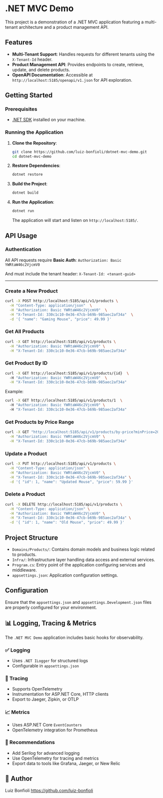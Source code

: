 # .NET MVC Demo

This project is a demonstration of a .NET MVC application featuring a multi-tenant architecture and a product management API.

## Features

- **Multi-Tenant Support**: Handles requests for different tenants using the `X-Tenant-Id` header.
- **Product Management API**: Provides endpoints to create, retrieve, update, and delete products.
- **OpenAPI Documentation**: Accessible at `http://localhost:5185/openapi/v1.json` for API exploration.

## Getting Started

### Prerequisites

- [.NET SDK](https://dotnet.microsoft.com/download) installed on your machine.

### Running the Application

1. **Clone the Repository**:
   ```bash
   git clone https://github.com/luiz-bonfioli/dotnet-mvc-demo.git
   cd dotnet-mvc-demo
   ```

2. **Restore Dependencies**:
   ```bash
   dotnet restore
   ```

3. **Build the Project**:
   ```bash
   dotnet build
   ```

4. **Run the Application**:
   ```bash
   dotnet run
   ```

   The application will start and listen on `http://localhost:5185/`.

## API Usage

### Authentication

All API requests require **Basic Auth**:
`Authorization: Basic YWRtaW46c2VjcmV0`

And must include the tenant header:
`X-Tenant-Id: <tenant-guid>`

---

### Create a New Product

```bash
curl -X POST http://localhost:5185/api/v1/products \
  -H "Content-Type: application/json"  \
  -H "Authorization: Basic YWRtaW46c2VjcmV0"  \
  -H "X-Tenant-Id: 330c1c10-0e36-47cb-b69b-985aec2af34a"  \
  -d '{ "name": "Gaming Mouse", "price": 49.99 }'
```

### Get All Products

```bash
curl -X GET http://localhost:5185/api/v1/products \
  -H "Authorization: Basic YWRtaW46c2VjcmV0" \
  -H "X-Tenant-Id: 330c1c10-0e36-47cb-b69b-985aec2af34a"
```

### Get Product By ID

```bash
curl -X GET http://localhost:5185/api/v1/products/{id}  \ 
  -H "Authorization: Basic YWRtaW46c2VjcmV0"  \
  -H "X-Tenant-Id: 330c1c10-0e36-47cb-b69b-985aec2af34a"
```

Example:

```bash
curl -X GET http://localhost:5185/api/v1/products/1  \ 
  -H "Authorization: Basic YWRtaW46c2VjcmV0" \  
  -H "X-Tenant-Id: 330c1c10-0e36-47cb-b69b-985aec2af34a"
```

### Get Products by Price Range

```bash
curl -X GET "http://localhost:5185/api/v1/products/by-price?minPrice=20&maxPrice=100" \
  -H "Authorization: Basic YWRtaW46c2VjcmV0" \
  -H "X-Tenant-Id: 330c1c10-0e36-47cb-b69b-985aec2af34a"
```

### Update a Product

```bash
curl -X PUT http://localhost:5185/api/v1/products \
  -H "Content-Type: application/json" \
  -H "Authorization: Basic YWRtaW46c2VjcmV0" \
  -H "X-Tenant-Id: 330c1c10-0e36-47cb-b69b-985aec2af34a" \
  -d '{ "id": 1, "name": "Updated Mouse", "price": 59.99 }'
```

### Delete a Product

```bash
curl -X DELETE http://localhost:5185/api/v1/products \
  -H "Content-Type: application/json" \
  -H "Authorization: Basic YWRtaW46c2VjcmV0" \
  -H "X-Tenant-Id: 330c1c10-0e36-47cb-b69b-985aec2af34a" \
  -d '{ "id": 1, "name": "Old Mouse", "price": 49.99 }'
```

## Project Structure

- `Domains/Products/`: Contains domain models and business logic related to products.
- `Infra/`: Infrastructure layer handling data access and external services.
- `Program.cs`: Entry point of the application configuring services and middleware.
- `appsettings.json`: Application configuration settings.

## Configuration

Ensure that the `appsettings.json` and `appsettings.Development.json` files are properly configured for your environment.

## 📊 Logging, Tracing & Metrics

The `.NET MVC Demo` application includes basic hooks for observability.

### ✅ Logging

- Uses `.NET ILogger` for structured logs
- Configurable in `appsettings.json`

### 📡 Tracing

- Supports OpenTelemetry
- Instrumentation for ASP.NET Core, HTTP clients
- Export to Jaeger, Zipkin, or OTLP

### 📈 Metrics

- Uses ASP.NET Core `EventCounters`
- OpenTelemetry integration for Prometheus

### 🌟 Recommendations

- Add Serilog for advanced logging
- Use OpenTelemetry for tracing and metrics
- Export data to tools like Grafana, Jaeger, or New Relic

## 👤 Author

Luiz Bonfioli
https://github.com/luiz-bonfioli